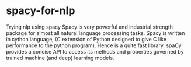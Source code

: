 # spacy-for-nlp
Trying nlp using spacy
Spacy is very powerful and industrial strength package for almost all natural language processing tasks. 
Spacy is written in cython language, (C extension of Python designed to give C like performance to the python program). Hence is a quite fast library. spaCy provides a concise API to access its methods and properties governed by trained machine (and deep) learning models.
